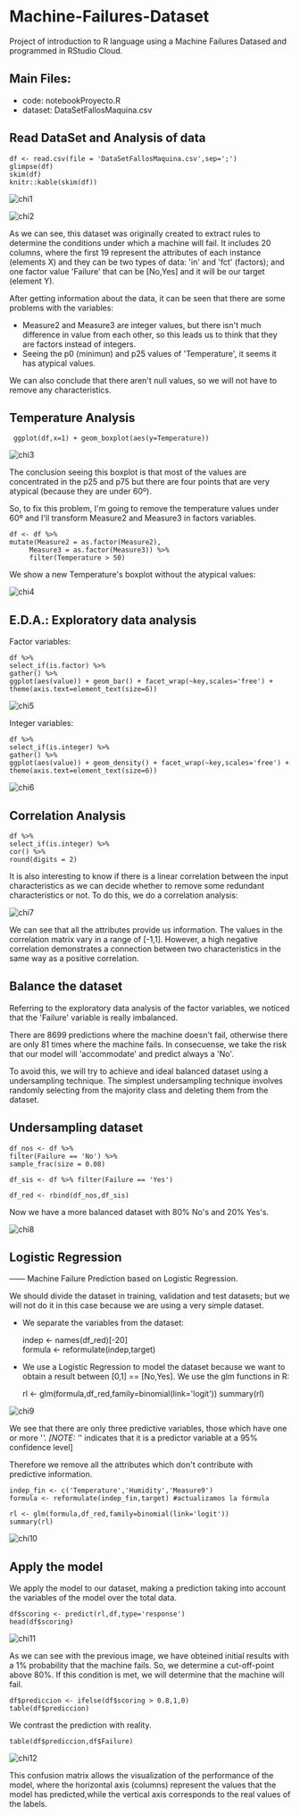 # Machine-Failures-Dataset
Project of introduction to R language using a Machine Failures Datased and programmed in RStudio Cloud.

## Main Files:
- code: notebookProyecto.R
- dataset: DataSetFallosMaquina.csv

## Read DataSet and Analysis of data

    df <- read.csv(file = 'DataSetFallosMaquina.csv',sep=';')
    glimpse(df)
    skim(df)
    knitr::kable(skim(df))
    
 ![chi1](Pics/R_dataset.PNG)
 
 ![chi2](Pics/R_dataset2.PNG)
 
    
  As we can see, this dataset was originally created to extract rules to determine the conditions under which a machine will fail. It includes 20 columns, where the first 19 represent the attributes of each instance (elements X) and they can be two types of data: 'in' and 'fct' (factors); and one factor value 'Failure' that can be [No,Yes] and it will be our target (element Y).
  
  After getting information about the data, it can be seen that there are some problems with the variables:
  
  - Measure2 and Measure3 are integer values, but there isn't much difference in value from each other, so this leads us to think that they are factors instead of integers.
  - Seeing the p0 (minimun) and p25 values of 'Temperature', it seems it has atypical values.
  
  We can also conclude that there aren't null values, so we will not have to remove any characteristics.
  
## Temperature Analysis

     ggplot(df,x=1) + geom_boxplot(aes(y=Temperature))

![chi3](Pics/R_plot_zoom_png.png)

  
  The conclusion seeing this boxplot is that most of the values are concentrated in the p25 and p75 but there are four points that are very atypical (because they are under 60º).
  
  So, to fix this problem, I'm going to remove the temperature values under 60º and I'll transform Measure2 and Measure3 in factors variables.
  
    df <- df %>%
    mutate(Measure2 = as.factor(Measure2), 
         Measure3 = as.factor(Measure3)) %>% 
         filter(Temperature > 50) 
         
         

  We show a new Temperature's boxplot without the atypical values:
  
![chi4](Pics/R_plot_zoom_corregido.png)

## E.D.A.: Exploratory data analysis

Factor variables:

    df %>%
    select_if(is.factor) %>%
    gather() %>%
    ggplot(aes(value)) + geom_bar() + facet_wrap(~key,scales='free') +
    theme(axis.text=element_text(size=6))

![chi5](Pics/R_ggplot_fct.png)

Integer variables:

    df %>%
    select_if(is.integer) %>%
    gather() %>%
    ggplot(aes(value)) + geom_density() + facet_wrap(~key,scales='free') +
    theme(axis.text=element_text(size=6))

![chi6](Pics/R_ggplot_int.png)
  
## Correlation Analysis

    df %>%
    select_if(is.integer) %>%
    cor() %>% 
    round(digits = 2)
    
  It is also interesting to know if there is a linear correlation between the input characteristics as we can decide whether to remove some redundant characteristics or not. To do this, we do a correlation analysis:
 

![chi7](Pics/R_correlacion.PNG)

  We can see that all the attributes provide us information. The values in the correlation matrix vary in a range of [-1,1]. However, a high negative correlation demonstrates a connection between two characteristics in the same way as a positive correlation.
  
## Balance the dataset

  Referring to the exploratory data analysis of the factor variables, we noticed that the 'Failure' variable is really imbalanced.
  
  There are 8699 predictions where the machine doesn't fail, otherwise there are only 81 times where the machine fails. In consecuense, we take the risk that our model will 'accommodate' and predict always a 'No'. 
  
  To avoid this, we will try to achieve and ideal balanced dataset using a undersampling technique. The simplest undersampling technique involves randomly selecting from the majority class and deleting them from the dataset.
  
## Undersampling dataset

    df_nos <- df %>%
    filter(Failure == 'No') %>%
    sample_frac(size = 0.08)

    df_sis <- df %>% filter(Failure == 'Yes')

    df_red <- rbind(df_nos,df_sis)
  
Now we have a more balanced dataset with 80% No's and 20% Yes's.

![chi8](Pics/R_inframuestreo.PNG)

## Logistic Regression
—— Machine Failure Prediction based on Logistic Regression.

  We should divide the dataset in training, validation and test datasets; but we will not do it in this case because we are using a very simple dataset.
  
  - We separate the variables from the dataset:
  
    indep <- names(df_red)[-20]   
    formula <- reformulate(indep,target)
  
  - We use a Logistic Regression to model the dataset because we want to obtain a result between [0,1] == [No,Yes].
  We use the glm functions in R:
  
    rl <- glm(formula,df_red,family=binomial(link='logit'))
    summary(rl)
    
![chi9](Pics/R_glm.PNG)   

We see that there are only three predictive variables, those which have one or more '*'.
[NOTE: '*' indicates that it is a predictor variable at a 95% confidence level]

Therefore we remove all the attributes which don't contribute with predictive information.

    indep_fin <- c('Temperature','Humidity','Measure9')
    formula <- reformulate(indep_fin,target) #actualizamos la fórmula

    rl <- glm(formula,df_red,family=binomial(link='logit'))
    summary(rl)
    
![chi10](Pics/R_glm2.PNG)      


## Apply the model

  We apply the model to our dataset, making a prediction taking into account the variables of the model over the total data.

    df$scoring <- predict(rl,df,type='response')
    head(df$scoring)
    
![chi11](Pics/R_scoring.PNG)         
    
  As we can see with the previous image, we have obteined initial results with a 1% probability that the machine fails. So, we determine a cut-off-point above 80%. If this condition is met, we will determine that the machine will fail.
  
    df$prediccion <- ifelse(df$scoring > 0.8,1,0)
    table(df$prediccion)
    
  We contrast the prediction with reality.
  
    table(df$prediccion,df$Failure)
  
![chi12](Pics/R_prediccion.PNG) 

This confusion matrix allows the visualization of the performance of the model, where the horizontal axis (columns) represent the values that the model has predicted,while the vertical axis corresponds to the real values of the labels.

  





  
  





